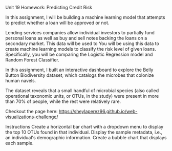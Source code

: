 Unit 19 Homework: Predicting Credit Risk

In this assignment, I will be building a machine learning model that attempts to predict whether a loan will be approved or not.



Lending services companies allow individual investors to partially fund personal loans as well as buy and sell notes backing the loans on a secondary market. This data will be used to
You will be using this data to create machine learning models to classify the risk level of given loans. Specifically, you will be comparing the Logistic Regression model and Random Forest Classifier.

In this assignment, I built an interactive dashboard to explore the Belly Button Biodiversity dataset, which catalogs the microbes that colonize human navels.

The dataset reveals that a small handful of microbial species (also called operational taxonomic units, or OTUs, in the study) were present in more than 70% of people, while the rest were relatively rare.

Checkout the page here: https://sheylaperez96.github.io/web-visualizations-challenge/

Instructions
Create a horizontal bar chart with a dropdown menu to display the top 10 OTUs found in that individual.
Display the sample metadata, i.e., an individual's demographic information.
Create a bubble chart that displays each sample.
